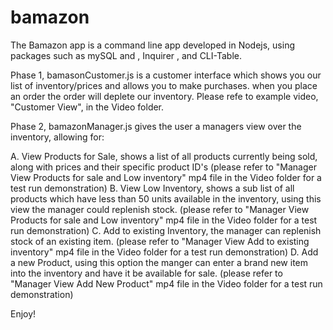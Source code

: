 # bamazon

The Bamazon app is a command line app developed in Nodejs, using packages such as mySQL and , Inquirer , and CLI-Table. 

Phase 1, bamasonCustomer.js is a customer interface which shows you our list of inventory/prices and allows you to make purchases.  when you place an order the order will deplete our inventory.  Please refe to example video, "Customer View", in the Video folder.


Phase 2, bamazonManager.js gives the user a managers view over the inventory, allowing for:

A. View Products for Sale, shows a list of all products currently being sold, along with prices and their specific product ID's (please refer to "Manager View Products for sale and Low inventory" mp4 file in the Video folder for a test run demonstration)
B. View Low Inventory, shows a sub list of all products which have less than 50 units available in the inventory, using this view the manager could replenish stock. (please refer to "Manager View Products for sale and Low inventory" mp4 file in the Video folder for a test run demonstration)
C. Add to existing Inventory, the manager can replenish stock of an existing item. (please refer to "Manager View Add to existing inventory" mp4 file in the Video folder for a test run demonstration)
D. Add a new Product, using this option the manger can enter a brand new item into the inventory and have it be available for sale. (please refer to "Manager View Add New Product" mp4 file in the Video folder for a test run demonstration)

Enjoy!
